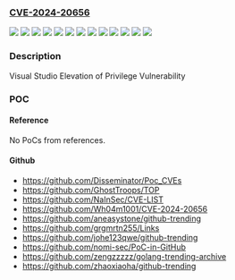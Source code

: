 ### [CVE-2024-20656](https://cve.mitre.org/cgi-bin/cvename.cgi?name=CVE-2024-20656)
![](https://img.shields.io/static/v1?label=Product&message=Microsoft%20Visual%20Studio%202015%20Update%203&color=blue)
![](https://img.shields.io/static/v1?label=Product&message=Microsoft%20Visual%20Studio%202017%20version%2015.9%20(includes%2015.0%20-%2015.8)&color=blue)
![](https://img.shields.io/static/v1?label=Product&message=Microsoft%20Visual%20Studio%202019%20version%2016.11%20(includes%2016.0%20-%2016.10)&color=blue)
![](https://img.shields.io/static/v1?label=Product&message=Microsoft%20Visual%20Studio%202022%20version%2017.2&color=blue)
![](https://img.shields.io/static/v1?label=Product&message=Microsoft%20Visual%20Studio%202022%20version%2017.4&color=blue)
![](https://img.shields.io/static/v1?label=Product&message=Microsoft%20Visual%20Studio%202022%20version%2017.6&color=blue)
![](https://img.shields.io/static/v1?label=Version&message=14.0.0%3C%2014.0.27560.00%20&color=brighgreen)
![](https://img.shields.io/static/v1?label=Version&message=15.9.0%3C%2015.9.59%20&color=brighgreen)
![](https://img.shields.io/static/v1?label=Version&message=16.11.0%3C%2016.11.33%20&color=brighgreen)
![](https://img.shields.io/static/v1?label=Version&message=17.2.0%3C%2017.2.23%20&color=brighgreen)
![](https://img.shields.io/static/v1?label=Version&message=17.4.0%3C%2017.4.15%20&color=brighgreen)
![](https://img.shields.io/static/v1?label=Version&message=17.6.0%3C%2017.6.11%20&color=brighgreen)
![](https://img.shields.io/static/v1?label=Vulnerability&message=CWE-59%3A%20Improper%20Link%20Resolution%20Before%20File%20Access%20('Link%20Following')&color=brighgreen)

### Description

Visual Studio Elevation of Privilege Vulnerability

### POC

#### Reference
No PoCs from references.

#### Github
- https://github.com/Disseminator/Poc_CVEs
- https://github.com/GhostTroops/TOP
- https://github.com/NaInSec/CVE-LIST
- https://github.com/Wh04m1001/CVE-2024-20656
- https://github.com/aneasystone/github-trending
- https://github.com/grgmrtn255/Links
- https://github.com/johe123qwe/github-trending
- https://github.com/nomi-sec/PoC-in-GitHub
- https://github.com/zengzzzzz/golang-trending-archive
- https://github.com/zhaoxiaoha/github-trending

